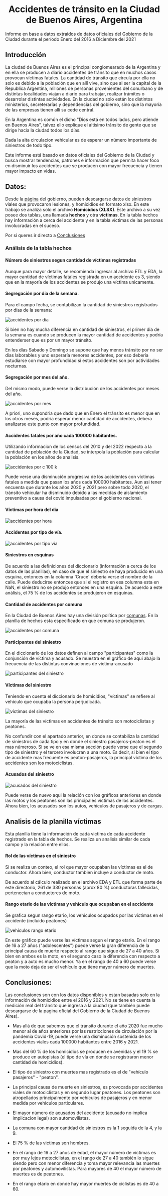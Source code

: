 <center><p align="center"><h1>Accidentes de tránsito en la Ciudad de Buenos Aires, Argentina</h1></p>
</center>


Informe en base a datos extraidos de datos oficiales del Gobierno de la Ciudad durante el período Enero del 2016 a Diciembre del 2021

## Introducción
La ciudad de Buenos Aires es el principal conglomearado de la Argentina y en ella se producen a diario accidentes de tránsito que en muchos casos provocan víctimas fatales. La cantidad de tránsito que circula por ella no solo es debido a la población que en allí vive, sino que al ser la capital de la Republica Argentina, millones de personas provenientes del conurbano y de distintas localidades viajan a diario para trabajar, realizar trámites o desarrolar distintas actividades. En la ciudad no solo están los distintos ministerios, secreterarías y dependencias del gobierno, sino que la mayoría de las empresas tienen alli su cede central. 

En la Argentina es común el dicho "Dios está en todos lados, pero atiende en Buenos Aires", talvez ello explique el altisimo tránsito de gente que se dirige hacia la ciudad todos los días.

Dada la alta circulacion vehicular es de esperar un número importante de siniestros de todo tipo. 

Este informe está basado en datos oficiales del Gobierno de la Ciudad y busca mostrar tendencias, patrones e información que permita hacer foco en disminuir los accidentes que se producen con mayor frecuencia y tienen mayor impacto en vidas.


## Datos:

Desde la [página](https://data.buenosaires.gob.ar/dataset/víctimas-siniestros-viales) del gobierno, pueden descargarse datos de siniestros viales que provocaron lesiones, y homicidios en formato xlsx. En este trabajo se analiza solo el archivo **Homicidios (XLSX)**. Este archivo a su vez posee dos tablas, una llamada **hechos** y otra **víctimas**. En la tabla hechos hay información a cerca del accidente y en la tabla víctimas de las personas involucradas en el suceso.

Por si queres ir directo a [Conclusiones](#Conclusiones)


### Análisis de la tabla **hechos**

#### Número de siniestros segun cantidad de víctimas registradas
Aunque para mayor detalle, se recomienda ingresar al archivo ETL y EDA, la mayor cantidad de víctimas fatales registrada en un accidente es 3, siendo que en la mayoría de los accidentes se produjo una víctima unicamente.

#### Segregación por dia de la semana.

Para el campo fecha, se contabilizan la cantidad de siniestros registrados por días de la semana:

![accidentes por dia](Accidentes_dia.png)

Si bien no hay mucha diferencia en cantidad de siniestros, el primer dia de la semana es cuando se producen la mayor cantidad de accidentes y podría entenderser que es por un mayor tránsito. 

En los días Sabado y Domingo se supone que hay menos tránsito por no ser días laborables y uno esperaría menores accidentes, por eso debería estudiarse con mayor profundidad si estos accidentes son por actividades nocturnas.


#### Segregación por mes del año.

Del mismo modo, puede verse la distribución de los accidentes por meses del año. 

![accidentes por mes](Accidentes_mes.png)

A priori, uno supondria que dado que en Enero el tránsito es menor que en los otros meses, podría esperar menor cantidad de accidentes, debera analizarse este punto con mayor profundidad. 

#### Accidentes fatales por año cada 100000 habitantes.

Utilizando informacion de los censos del 2010 y del 2022 respecto a la cantidad de población de la Ciudad, se interpola la población para calcular la población en los años de analisis.

![accidentes por c 100 k](Accidentes_c100k.png)

Puede verse una disminución progresiva de los accidentes con víctimas fatales a medida que pasan los años cada 100000 habitantes. Aun asi tener encuenta que durante los años 2020 y 2021 pero sobre todo 2020, el tránsito vehicular ha disminuido debido a las medidas de aislamiento  preventivo a causa del covid impulsadas por el gobierno nacional.


#### Víctimas por hora del dia


![accidentes por hora](Accidentes_hora.png)



#### Accidentes por tipo de vía.



![accidentes por tipo via](Accidentes_via.png)




#### Siniestros en esquinas

De acuerdo a las definiciones del diccionario (información a cerca de los datos de las planillas), en caso de que el siniestro se haya producido en una esquina, entonces en la columna 'Cruce' debería verse el nombre de la calle. Puede deducirse entonces que si el registro en esa columna esta en NaN, el siniestro no se produjo entonces en una esquina. De acuerdo a este análisis, el 75 % de los accidentes se produjeron en esquinas.



#### Cantidad de accidentes por comuna


En la Ciudad de Buenos Aires hay una división política por [comunas](https://buenosaires.gob.ar/comunas). En la planilla de hechos esta especificado en que comuna se produjeron.


![accidentes por comuna](Accidentes_comuna.png)

#### Participantes del siniestro

En el diccionario de los datos definen al campo "participantes" como la conjunción de víctima y acusado. Se muestra en el gráfico de aqui abajo la frecuencia de las distintas convinaciones de victima-acusado


![participantes del siniestro](Accidentes_participantes.png)

#### Víctimas del siniestro

Teniendo en cuenta el diccionario de homicidios, "víctimas" se refiere al vehículo que ocupaba la persona perjudicada.

![víctimas del siniestro](Accidentes_victimas_siniestro.png)


La mayoría de las víctimas en accidentes de tránsito son motociclistas y peatones.

No confundir con el apartado anterior, en donde se contabiliza la cantidad de siniestros de cada tipo y en donde el siniestro pasajeros-peaton es el mas númeroso. Si se ve en esa misma sección puede verse que el segundo tipo de siniestro y el tercero involucran a una moto. Es decir, si bien el tipo de accidente mas frecuente es peaton-pasajeros, la principal víctima de los accidentes son los motociclistas.


#### Acusados del siniestro

![acusados del siniestro](Accidentes_acusado.png)

Puede verse de nuevo aqui la relación con los gráficos anteriores en donde las motos y los peatones son las principales víctimas de los accidentes. Ahora bien, los acusados son los autos, vehículos de pasajeros y de cargas.

## Analisis de la planilla **víctimas**

Esta planilla tiene la información de cada victima de cada accidente registrado en la tabla de hechos. Se realiza un analisis similar de cada campo y la relación entre ellos.

#### Rol de las víctimas en el siniestro

Si se realiza un conteo, el rol que mayor ocupaban las víctimas es el de conductor. Ahora bien, conductor tambien incluye a conductor de moto. 

De acuerdo al cálculo realizado en el archivo EDA y ETL que forma parte de este directorio, 261 de 330 personas (aprox 80 %) conductoras fallecidas, pertenecian a conductores de moto.

#### Rango etario de las víctimas y vehículo que ocupaban en el accidente

Se grafica segun rango etario, los vehículos ocupados por las víctimas en el accidente (incluido peatones)


![vehículos rango etario](Accidentes_rangoetario_vehiculo.png)




En este gráfico puede verse las víctimas segun el rango etario. En el rango de 16 a 27 años ("adolescentes") puede verse la gran diferencia de la principal causa de muerte respecto al rango que sigue de 27 a 40 años. Si bien en ambos es la moto, en el segundo caso la diferencia con respecto a peaton y a auto es mucho menor. Ya en el rango de 40 a 60 puede verse que la moto deja de ser el vehículo que tiene mayor número de muertes.

## Conclusiones:

Las conclusiones son con los datos disponibles y estan basadas solo en la información de homicidios entre el 2016 y 2021. No se tiene en cuenta la medición real del tránsito que ingresa a la ciudad (que también puede descargarse de la pagina oficial del Gobierno de la Ciudad de Buenos Aires).

* Mas allá de que sabemos que el tránsito durante el año 2020 fue mucho menor al de años anteriores por las restricciones de circulación por la pandemia Covid-19, puede verse una disminución sostenida de los accidentes viales cada 100000 habitantes entre 2016 y 2021.

* Mas del 60 % de los homicidios se producen en avenidas y el 19 % se produce en autopistas (el tipo de vía en donde se registraron menor cantidad de homicidios).

* El tipo de siniestro con muertes mas registrado es el de "vehículo pasajeros" - "peaton".

* La principal causa de muerte en siniestros, es provocada por accidentes viales de motociclistas y en segundo lugar peatones. Los peatones son atropellados principalmente por vehículos de pasajeros y en menor medida por vehiculos particulares.

* El mayor número de acusados del accidente (acusado no implica implicacion legal) son automovilistas.

* La comuna con mayor cantidad de siniestros es la 1 seguida de la 4, y la 9.

* El 75 % de las victimas son hombres.

* En el rango de 16 a 27 años de edad, el mayor número de víctimas es por muy lejos motociclistas, en el rango de 27 a 40 también lo sigue siendo pero con menor diferencia y toma mayor relevancia las muertes por peatones y automovilistas. Para mayores de 40 el mayor número de muertes es de peatones.

* En el rango etario en donde hay mayor muertes de ciclistas es de 40 a 60.